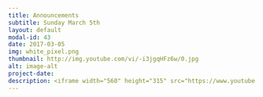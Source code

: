 ```yaml
---
title: Announcements
subtitle: Sunday March 5th
layout: default
modal-id: 43
date: 2017-03-05
img: white_pixel.png
thumbnail: http://img.youtube.com/vi/-i3jgqHFz6w/0.jpg
alt: image-alt
project-date:
description: <iframe width="560" height="315" src="https://www.youtube.com/embed/-i3jgqHFz6w" frameborder="0" allowfullscreen></iframe>
---
```

